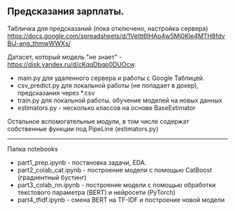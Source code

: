 ## Предсказания зарплаты.

Табличка для предсказаний (пока отключено, настройка сервера)
https://docs.google.com/spreadsheets/d/1Veltt6IHAp4w5Mj0Kle4MTH8fdvBiJ-ang_thmwWWXs/

Датасет, который модель "не знает" - https://disk.yandex.ru/d/cKqqDbqp0DUOcw.

- main.py для удаленного сервера и работы с Google Таблицей.
- csv_predict.py для локальной работы (не попадает в докер), предсказания через *.csv
- train.py для локальной работы. обучение моделей на новых данных
- estimators.py - несколько классов на основе BaseEstimator


Остальное вспомогательные модули, в том числе содержат собственные функции под PipeLine (estimators.py)

_________________________________________________________________________________________________________

Папка notebooks
- part1_prep.ipynb - постановка задачи, EDA.
- part2_colab_cat.ipynb - построение модели с помощью CatBoost (градиентный бустинг)
- part3_colab_nn.ipynb - построение модели с помощью обработки текстового параметра (BERT) и нейросети (PyTorch)
- part4_tfidf.ipynb - смена BERT на TF-IDF и построение новой модели
